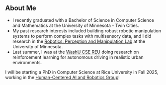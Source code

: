 ## About Me

- I recently graduated with a Bachelor of Science in Computer Science and Mathematics at the University of Minnesota - Twin Cities.
- My past research interests included building robust robotic manipulation systems to perform complex tasks with multisensory data, and I did research in the [Robotics: Perception and Manipulation Lab](https://rpm-lab.github.io) at the University of Minnesota.
- Last summer, I was at the [WashU CSE REU](https://sites.wustl.edu/csereu/) doing research on reinforcement learning for autonomous driving in realistic urban environments.

I will be starting a PhD in Computer Science at Rice University in Fall 2025, working in the [Human-Centered AI and Robotics Group](https://unhelkar.github.io/group/)!
